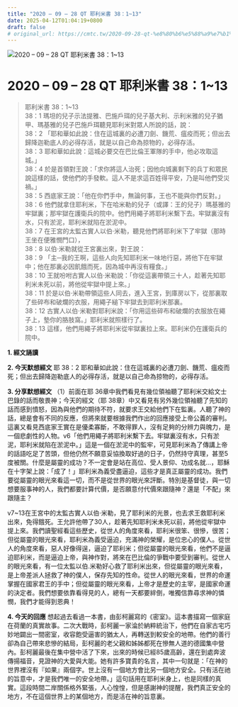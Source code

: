 ```yaml
---
title: "2020 – 09 – 28 QT 耶利米書 38：1~13"
date: 2025-04-12T01:04:19+0800
draft: false
# original_url: https://cmtc.tw/2020-09-28-qt-%e8%80%b6%e5%88%a9%e7%b1%b3%e6%9b%b8-38%ef%bc%9a113
---
```


![2020 – 09 – 28 QT 耶利米書 38：1\~13](/images/qt.jpg   "2020 – 09 – 28 QT 耶利米書 38：1\~13")

# 2020 – 09 – 28 QT 耶利米書 38：1\~13

> 耶利米書 38：1\~13  
> 38：1 瑪坦的兒子示法提雅、巴施戶珥的兒子基大利、示利米雅的兒子猶甲、瑪基雅的兒子巴施戶珥聽見耶利米對眾人所說的話，說：  
> 38：2 「耶和華如此說：住在這城裏的必遭刀劍、饑荒、瘟疫而死；但出去歸降迦勒底人的必得存活，就是以自己命為掠物的，必得存活。  
> 38：3 耶和華如此說：這城必要交在巴比倫王軍隊的手中，他必攻取這城。」  
> 38：4 於是首領對王說：「求你將這人治死；因他向城裏剩下的兵丁和眾民說這樣的話，使他們的手發軟。這人不是求這百姓得平安，乃是叫他們受災禍。」  
> 38：5 西底家王說：「他在你們手中，無論何事，王也不能與你們反對。」  
> 38：6 他們就拿住耶利米，下在哈米勒的兒子（或譯：王的兒子）瑪基雅的牢獄裏；那牢獄在護衛兵的院中。他們用繩子將耶利米繫下去。牢獄裏沒有水，只有淤泥，耶利米就陷在淤泥中。  
> 38：7 在王宮的太監古實人以伯‧米勒，聽見他們將耶利米下了牢獄（那時王坐在便雅憫門口），  
> 38：8 以伯‧米勒就從王宮裏出來，對王說：  
> 38：9 「主─我的王啊，這些人向先知耶利米一味地行惡，將他下在牢獄中；他在那裏必因飢餓而死，因為城中再沒有糧食。」  
> 38：10 王就吩咐古實人以伯‧米勒說：「你從這裏帶領三十人，趁著先知耶利米未死以前，將他從牢獄中提上來。」  
> 38：11 於是以伯‧米勒帶領這些人同去，進入王宮，到庫房以下，從那裏取了些碎布和破爛的衣服，用繩子縋下牢獄去到耶利米那裏。  
> 38：12 古實人以伯‧米勒對耶利米說：「你用這些碎布和破爛的衣服放在繩子上，墊你的胳肢窩。」耶利米就照樣行了。  
> 38：13 這樣，他們用繩子將耶利米從牢獄裏拉上來。耶利米仍在護衛兵的院中。

**1. 經文誦讀**

**2.  今天默想經文**
耶 38：2 耶和華如此說：住在這城裏的必遭刀劍、饑荒、瘟疫而死；但出去歸降迦勒底人的必得存活，就是以自己命為掠物的，必得存活。

**3. 分享默想經文**
（1）前面在耶 36章中我們看見有幾位領袖聽了耶利米交給文士巴錄的話而敬畏神；今天的經文（耶 38章）中又看見有另外幾位領袖聽了先知的話而感到憤怒，因為與他們的期待不符，就要求王交給他們下在監裏。人聽了神的話，總是會有不同的反應，但將來就要根據我們作出的回應接受上帝公義的審判。這裏又看見西底家王實在是優柔寡斷，不敢得罪人，沒有足夠的分辨力與魄力，是一個悲劇性的人物。v6「他們用繩子將耶利米繫下去。牢獄裏沒有水，只有淤泥，耶利米就陷在淤泥中。」這是一個在淤泥中的監牢，可見耶利米為了傳講上帝的話語吃足了苦頭，但他仍然不願意妥協換取好過的日子，仍然持守真理，甚至5度被關。什麼是屬靈的成功？不一定會是站在高位、受人景仰、功成名就…，耶穌在十字架上說：「成了！」耶利米為義受盡逼迫，這些才是真正屬靈的成功。我們要從屬靈的眼光來看這一切，而不是從世界的眼光來評斷。特別是基督徒，與一切想要服事神的人，我們都要計算代價，是否願意付代價來跟隨神？還是「不配」來跟隨主？

v7\~13在王宮中的太監古實人以伯‧米勒，見了耶利米的光景，也去求王救耶利米出來，免得餓死。王允許他帶了30人，趁著先知耶利米未死以前，將他從牢獄中提上來。我們讀聖經看這些歷史，從世人的角度來看，耶利米很笨、很慘，很苦；但從屬靈的眼光來看，耶利米為義受逼迫，充滿神的榮耀，是位忠心的僕人。從世人的角度來看，惡人好像得逞，逼迫了耶利米；但從屬靈的眼光來看，他們不是逼迫耶利米，而是逼迫上帝，與神作對，將來在巴比倫的爭戰中要受到審判。從世人的眼光來看，有一位太監以伯.米勒好心救了耶利米出來，但從屬靈的眼光來看，是上帝差派人拯救了神的僕人，保存先知的性命。從世人的眼光來看，世界的命運掌握在國家君王的手中；但從屬靈的眼光來看，上帝才是歷史的主宰，是國家命運的決定者。我們想要依靠看得見的人，總有一天都要絆倒，唯獨信靠尋求神的憐憫，我們才能得到恩典！

**4. 今天的回應**
想起過去看過一本書，由彭柯麗寫的《密室》。這本書描寫一個家庭在荷蘭的真實故事。二次大戰時，彭柯麗一家淪於納粹統治下，他們在自家古宅巧妙地闢出一間密室，收容飽受逼害的猶太人，再轉送到較安全的地帶。他們的善行卻為自己帶來悲慘的結局，彭柯麗的老父親和姊姊都死在慘無人道的德國集中營內。彭柯麗最後在集中營中活了下來，出來的時候已經85歲高齡，還在到處奔波傳揚福音，見證神的大愛與大能。她有許多寶貴的名言，其中一句就是：「在神的世界裡沒有『如果』兩個字。世上沒有一個地方會比另一個地方安全。只有活在祂的旨意中，才是我們唯一的安全地帶。」這句話用在耶利米身上，也是同樣的真實。這段時間二岸關係格外緊張，人心惶惶，但是感謝神的提醒，我們真正安全的地方，不在這個世界上的某個地方，而是活在神的旨意裏。

